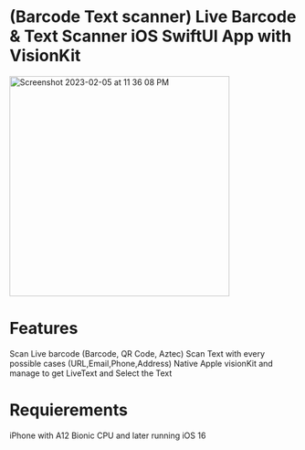 # (Barcode Text scanner) Live Barcode & Text Scanner iOS SwiftUI App with VisionKit
<img width="385" alt="Screenshot 2023-02-05 at 11 36 08 PM" src="https://user-images.githubusercontent.com/57367756/216847904-5ed69883-970c-44e0-9bcc-256bbb1dd611.png">


# Features
 Scan Live barcode (Barcode, QR Code, Aztec)
 Scan Text with every possible cases (URL,Email,Phone,Address)
 Native Apple visionKit and manage to get LiveText and Select the Text
# Requierements
 iPhone with A12 Bionic CPU and later running iOS 16
